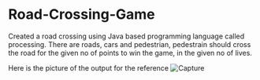 # Road-Crossing-Game
Created a road crossing using Java based programming language called processing. There are roads, cars and pedestrian, pedestrain should cross the road for the given no of points to win the game, in the given no of lives.

Here is the picture of the output for the reference
![Capture](https://user-images.githubusercontent.com/65755032/171981359-3a566fb9-76cb-4735-9409-d6ddad60c5ec.PNG)
